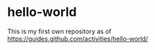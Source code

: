 # hello-world
This is my first own repository as of https://guides.github.com/activities/hello-world/
